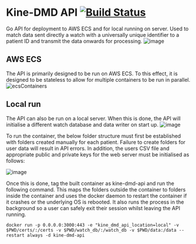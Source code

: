 # Kine-DMD API [![Build Status](https://travis-ci.org/kine-dmd/api.svg?branch=master)](https://travis-ci.org/kine-dmd/api)
Go API for deployment to AWS ECS and for local running on server. Used to match data sent directly a watch with a universally unique identifier to a patient ID and transmit the data onwards for processing.
![image](https://user-images.githubusercontent.com/26333869/60197045-7e87dd80-9836-11e9-8bfe-6f94d39d7b65.png)

## AWS ECS
The API is primarily designed to be run on AWS ECS. To this effect, it is designed to be stateless to allow for multiple containers to be run in parallel.
![ecsContainers](https://user-images.githubusercontent.com/26333869/60198515-b5132780-9839-11e9-9e5c-19ea27df7781.png)



## Local run
The API can also be run on a local server. When this is done, the API will initialise a different watch database and data writer on start up.
![image](https://user-images.githubusercontent.com/26333869/60198766-4a162080-983a-11e9-9220-289c6d86d49f.png)

To run the container, the below folder structure must first be established with folders created manually for each patient. Failure to create folders for user data will result in API errors. In addition, the users CSV file and appropriate public and private keys for the web server must be initialised as follows:

![image](https://user-images.githubusercontent.com/26333869/60197407-39b07680-9837-11e9-93a3-c23a3fba9b74.png)

Once this is done, tag the built container as kine-dmd-api and run the following command. This maps the folders outside the container to folders inside the container and uses the docker daemon to restart the container if it crashes or the underlying OS is rebooted. It also runs the process in the background so a user can safely exit their session whilst leaving the API running.
```
docker run -p 0.0.0.0:3000:443 -e "kine_dmd_api_location=local" -v $PWD/certs/:/certs -v $PWD/watch_db/:/watch_db -v $PWD/data:/data --restart always -d kine-dmd-api
```


